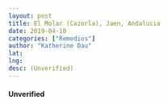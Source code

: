 ```yaml
---
layout: post
title: El Molar (Cazorla), Jaen, Andalucia
date: 2019-04-10
categories: ["Remedios"]
author: "Katherine Dau"
lat:
lng:
desc: (Unverified)
---
```

#### Unverified
